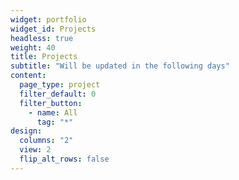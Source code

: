 ```yaml
---
widget: portfolio
widget_id: Projects
headless: true
weight: 40
title: Projects
subtitle: "Will be updated in the following days"
content:
  page_type: project
  filter_default: 0
  filter_button:
    - name: All
      tag: "*"
design:
  columns: "2"
  view: 2
  flip_alt_rows: false
---
```


